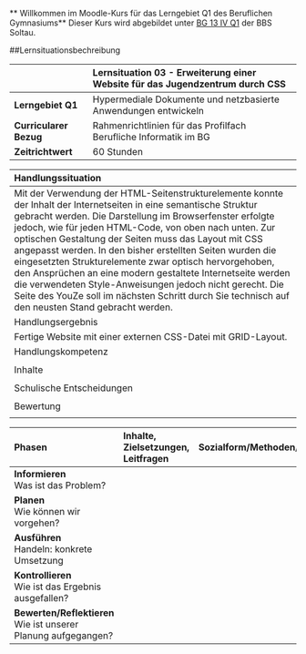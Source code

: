 <style>
    table {
        width: 100%;
    }
</style>
<!--include-start-->

** Willkommen im Moodle-Kurs für das Lerngebiet Q1 des Beruflichen Gymnasiums**
Dieser Kurs wird abgebildet unter <a href="https://moodle.bbssoltau.de/course/view.php?id=18" target="_blank">BG 13 IV Q1</a> der BBS Soltau.


##Lernsituationsbechreibung

|   | Lernsituation 03 - Erweiterung einer Website für das Jugendzentrum durch CSS|
|:------------------ |:-----------------------------------------------------------------|
| **Lerngebiet Q1**      | Hypermediale Dokumente und netzbasierte Anwendungen entwickeln	|
| **Curricularer Bezug** | Rahmenrichtlinien für das Profilfach Berufliche Informatik im BG	|
| **Zeitrichtwert**      | 60 Stunden 														|

| Handlungssituation  																	|
|:--------------------------------------------------------------------------------------|
| Mit der Verwendung der HTML-Seitenstrukturelemente konnte der Inhalt der Internetseiten in eine semantische Struktur gebracht werden. Die Darstellung im Browserfenster erfolgte jedoch, wie für jeden HTML-Code, von oben nach unten. Zur optischen Gestaltung der Seiten muss das Layout mit CSS angepasst werden. In den bisher erstellten Seiten wurden die eingesetzten Strukturelemente zwar optisch hervorgehoben, den Ansprüchen an eine modern gestaltete Internetseite werden die verwendeten Style-Anweisungen jedoch nicht gerecht. Die Seite des YouZe soll im nächsten Schritt durch Sie technisch auf den neusten Stand gebracht werden.   																				|
| Handlungsergebnis  																	|
| Fertige Website mit einer externen CSS-Datei mit GRID-Layout. |
| Handlungskompetenz |
|  |
|Inhalte|
| |
|Schulische Entscheidungen |
| |
|Bewertung |
| |

| Phasen  | Inhalte, Zielsetzungen, Leitfragen| Sozialform/Methoden/Medien | Umsetzung im DU | Zeit |
|:------- |:----------------------------------|:---------------------------|:----------------|:-----|
|**Informieren**<br>Was ist das Problem? | | | | |
|**Planen**<br>Wie können wir vorgehen? | | | | |
|**Ausführen**<br>Handeln: konkrete Umsetzung | | | | |
|**Kontrollieren**<br>Wie ist das Ergebnis ausgefallen? | | | | |
|**Bewerten/Reflektieren**<br>Wie ist unserer Planung aufgegangen? | | | | |

<!--include-ende-->
